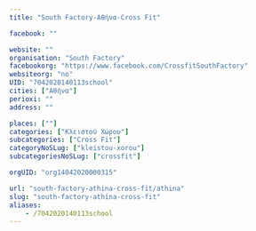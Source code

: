 ```yaml
---
title: "South Factory-Αθήνα-Cross Fit"

facebook: ""

website: ""
organisation: "South Factory"
facebookorg: "https://www.facebook.com/CrossfitSouthFactory"
websiteorg: "no"
UID: "7042020140113school"
cities: ["Αθήνα"]
perioxi: ""
address: ""

places: [""]
categories: ["Κλειστού Χώρου"]
subcategories: ["Cross Fit"]
categoryNoSLug: ["kleistou-xorou"]
subcategoriesNoSLug: ["crossfit"]

orgUID: "org14042020000315"

url: "south-factory-athina-cross-fit/athina"
slug: "south-factory-athina-cross-fit"
aliases:
    - /7042020140113school
---
```





